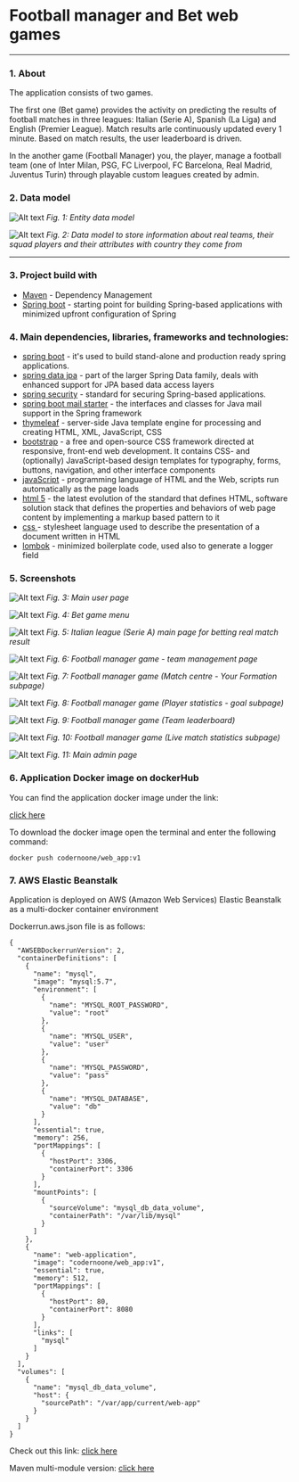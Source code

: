 # Football manager and Bet web games
---
### 1. About

The application consists of two games.

The first one (Bet game) provides the activity on predicting the results of football matches in three leagues: Italian (Serie A), Spanish (La Liga) and English (Premier League). Match results arle continuously updated every 1 minute. Based on match results, the user leaderboard is driven. 

In the another game (Football Manager)  you, the player, manage a football team (one of Inter Milan, PSG, FC Liverpool, FC Barcelona, Real Madrid, Juventus Turin) through playable custom leagues created by admin.

### 2. Data model
![Alt text](https://i.imgur.com/WgXGgsj.png "EER DIAGRAM")
*Fig. 1: Entity data model*



![Alt text](https://i.imgur.com/4ECUFpR.png "EER DIAGRAM")
*Fig. 2: Data model to store information about real teams, their squad players and their attributes with country they come from*
***

### 3. Project build with

* [Maven](https://maven.apache.org/) - Dependency Management
* [Spring boot]() - starting point for building Spring-based applications with minimized upfront configuration of Spring


### 4. Main dependencies, libraries, frameworks and technologies:

* [spring boot](https://spring.io/projects/spring-boot) - it's used to build stand-alone and production ready spring applications.
* [spring data jpa](https://spring.io/projects/spring-data-jpa) - part of the larger Spring Data family, deals with enhanced support for JPA based data access layers
* [spring security](https://spring.io/projects/spring-security) - standard for securing Spring-based applications.
* [spring boot mail starter](https://spring.io/projects/spring-security) - the interfaces and classes for Java mail support in the Spring framework
* [thymeleaf](https://www.thymeleaf.org/) - server-side Java template engine for processing and creating HTML, XML, JavaScript, CSS
* [bootstrap](https://getbootstrap.com/) -  a free and open-source CSS framework directed at responsive, front-end web development. It contains CSS- and (optionally) JavaScript-based design templates for typography, forms, buttons, navigation, and other interface components
* [javaScript](https://javascript.info/) - programming language of HTML and the Web, scripts run automatically as the page loads
* [html 5](https://developer.mozilla.org/en-US/docs/Web/HTML/Reference) - the latest evolution of the standard that defines HTML, software solution stack that defines the properties and behaviors of web page content by implementing a markup based pattern to it
* [css ](https://developer.mozilla.org/en-US/docs/Web/CSS/Reference) - stylesheet language used to describe the presentation of a document written in HTML
* [lombok](https://projectlombok.org/) - minimized boilerplate code, used also to generate a logger field

### 5. Screenshots

![Alt text](https://i.imgur.com/7W3Bk2o.png "user_page")
*Fig. 3: Main user page*

![Alt text](https://i.imgur.com/XJex6DV.png "bet_home")
*Fig. 4: Bet game menu*

![Alt text](https://i.imgur.com/GwSMD7A.png "user_page")
*Fig. 5: Italian league (Serie A) main page for betting real match result*

![Alt text](https://i.imgur.com/8npRzXB.png "user_page")
*Fig. 6: Football manager game - team management page*

![Alt text](https://i.imgur.com/poeEaiV.png "user_page")
*Fig. 7: Football manager game (Match centre - Your Formation subpage)*

![Alt text](https://i.imgur.com/0N3ZpU9.png "user_page")
*Fig. 8: Football manager game (Player statistics - goal subpage)*

![Alt text](https://i.imgur.com/490LusS.png "user_page")
*Fig. 9: Football manager game (Team leaderboard)*

![Alt text](https://i.imgur.com/orI5nJj.png "user_page")
*Fig. 10: Football manager game (Live match statistics subpage)*


![Alt text](https://i.imgur.com/2If8wJz.png "admin_page")
*Fig. 11: Main admin page*

### 6. Application Docker image on dockerHub

You can find the application docker image under the link: 

[click here](https://hub.docker.com/repository/docker/codernoone/web_app) 

To download the docker image open the terminal and enter the following command:

```
docker push codernoone/web_app:v1

```

### 7. AWS Elastic Beanstalk

Application is deployed on AWS (Amazon Web Services) Elastic Beanstalk as a multi-docker container environment

Dockerrun.aws.json file is as follows:

```docker
{
  "AWSEBDockerrunVersion": 2,
  "containerDefinitions": [
    {
      "name": "mysql",
      "image": "mysql:5.7",
      "environment": [
        {
          "name": "MYSQL_ROOT_PASSWORD",
          "value": "root"
        },
        {
          "name": "MYSQL_USER",
          "value": "user"
        },
        {
          "name": "MYSQL_PASSWORD",
          "value": "pass"
        },
        {
          "name": "MYSQL_DATABASE",
          "value": "db"
        }
      ],
      "essential": true,
      "memory": 256,
      "portMappings": [
        {
          "hostPort": 3306,
          "containerPort": 3306
        }
      ],
      "mountPoints": [
        {
          "sourceVolume": "mysql_db_data_volume",
          "containerPath": "/var/lib/mysql"
        }
      ]
    },
    {
      "name": "web-application",
      "image": "codernoone/web_app:v1",
      "essential": true,
      "memory": 512,
      "portMappings": [
        {
          "hostPort": 80,
          "containerPort": 8080
        }
      ],
      "links": [
        "mysql"
      ]
    }
  ],
  "volumes": [
    {
      "name": "mysql_db_data_volume",
      "host": {
        "sourcePath": "/var/app/current/web-app"
      }
    }
  ]
}
```

Check out this link: 
[click here](http://codernooone.eu-west-1.elasticbeanstalk.com/)

Maven multi-module version: [click here](https://github.com/CoderNoOne/multi_module_app)
